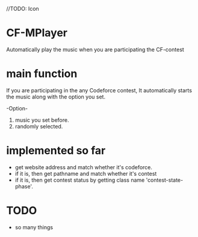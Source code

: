 //TODO: Icon

# CF-MPlayer
Automatically play the music when you are participating the CF-contest

# main function
If you are participating in the any Codeforce contest, It automatically starts the music along with the option you set.

-Option-
1. music you set before.
2. randomly selected.

# implemented so far
- get website address and match whether it's codeforce. 
- if it is, then get pathname and match whether it's contest
- if it is, then get contest status by getting class name 'contest-state-phase'.

# TODO
- so many things
